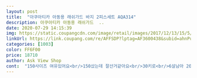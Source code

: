 ```yaml
---
layout: post 
title:  "아쿠아티카 아동용 래쉬가드 바지 2피스세트 AQA314" 
description: 아쿠아티카 아동용 래쉬가드  ..
date: 2020-07-29 14:15:39 
img: https://static.coupangcdn.com/image/retail/images/2017/12/13/15/5/b73ad3e5-45b6-4ffb-85b2-760fe1a69201.jpg 
linkUrl: https://link.coupang.com/re/AFFSDP?lptag=AF3600438&subid=ahnPublicAsk&pageKey=53081274&itemId=186755565&vendorItemId=3444707792&traceid=V0-113-96d55bd79cd0e7b9 
categories: [1003] 
color: FF6F00 
price: 18710 
author: Ask View Shop 
cont:  "150사이즈 여유있어요<br/>150샀는데 잘산거같아요<br/>30키로<br/>6살남아 20키로 아이에요 넉넉하게 사이즈 주문했는데 내년까지 입을꺼 같아요 ㅋㅋㅋ 넘 편하다고 계속입고있네요<br/>6세 남아<br/>낙낙하게 잘맞아요<br/>맘에들어하네요 ^^<br/>물놀이 잘했어요가격대비 만족해요!<br/>바지는 무릎밑으로 약간 내려오고<br/>사이즈도 잘맞고 잘입혀서 알차게<br/>워낙 딱맞는걸 싫어해서<br/>치수보고 입고있는티 치수비교해서 샀습니다<br/>팔은 소매 작게두번 크게한번 접어요<br/>" 
---
```

